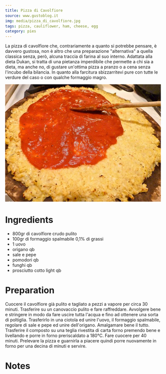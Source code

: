 ```yaml
---
title: Pizza di Cavolfiore
source: www.gustoblog.it
img: media/pizza_di_cavolfiore.jpg
tags: pizza, cauliflower, ham, cheese, egg
category: pies
---
```


La pizza di cavolfiore che, contrariamente a quanto si potrebbe pensare, è davvero gustosa, non è altro che una preparazione "alternativa" a quella classica senza, però, alcuna traccia di farina al suo interno. Adattata alla dieta Dukan, si tratta di una pietanza imperdibile che permette a chi sia a dieta, ma anche no, di gustare un'ottima pizza a pranzo o a cena senza l'incubo della bilancia. In quanto alla farcitura sbizzarritevi pure con tutte le verdure del caso o con qualche formaggio magro.

![Pizza di Cavolfiore](media/pizza_di_cavolfiore.jpg)

Ingredients
===========

* 800gr di cavolfiore crudo pulito
* 100gr di formaggio spalmabile 0,1% di grassi
* 1 uovo
* origano qb
* sale e pepe
* pomodori qb
* funghi qb
* prosciutto cotto light qb

Preparation
===========

Cuocere il cavolfiore già pulito e tagliato a pezzi a vapore per circa 30 minuti. Trasferire su un canovaccio pulito e fare raffreddare. Avvolgere bene e stringere in modo da fare uscire tutta l'acqua e fino ad ottenere una sorta di poltiglia. Trasferirlo in una ciotola ed unire l'uovo, il formaggio spalmabile, regolare di sale e pepe ed unire dell'origano. Amalgamare bene il tutto. Trasferire il composto su una teglia rivestita di carta forno premendo bene e livellando e porre in forno preriscaldato a 180°C. Fare cuocere per 40 minuti. Prelevare la pizza e guarnirla a piacere quindi porre nuovamente in forno per una decina di minuti e servire.

Notes
=====

